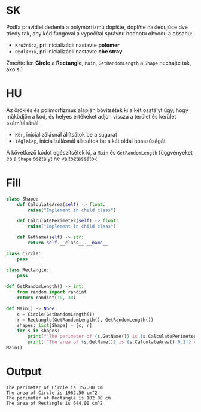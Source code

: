 # SK
Podľa pravidiel dedenia a polymorfizmu dopíšte, doplňte nasledujúce dve triedy tak, aby kód fungoval a vypočítal správnu hodnotu obvodu a obsahu:
  - `Kružnica`, pri inicializácií nastavte **polomer**
  - `Obdĺžnik`, pri inicializácií nastavte **obe stray**

Zmeňte len **Circle** a **Rectangle**, `Main`,  `GetRandomLength` a `Shape` nechajte tak, ako sú

# HU
Az öröklés és polimorfizmus alapján bővítsétek ki a két osztályt úgy, hogy működjön a kód, és helyes értékeket adjon vissza a terület és kerület számításánál:
  - `Kör`, inicializálásnál állítsátok be a sugarat
  - `Téglalap`, inicializálásnál állítsátok be a két oldal hosszúságát

A következő kódot egészítsétek ki, a `Main` és `GetRandomLength` függvényeket és a `Shape` osztályt ne változtassátok!
# Fill

```py
class Shape:
    def CalculateArea(self) -> float:
        raise("Implement in child class")

    def CalculatePerimeter(self) -> float:
        raise("Implement in child class")

    def GetName(self) -> str:
        return self.__class__.__name__

class Circle:
    pass

class Rectangle:
    pass
    
def GetRandomLength() -> int:
    from random import randint
    return randint(10, 30)

def Main() -> None:
    c = Circle(GetRandomLength())
    r = Rectangle(GetRandomLength(), GetRandomLength())
    shapes: list[Shape] = [c, r]
    for s in shapes:
        print(f"The perimeter of {s.GetName()} is {s.CalculatePerimeter():0.2f} cm")
        print(f"The area of {s.GetName()} is {s.CalculateArea():0.2f} cm^2")
Main()

```
# Output
```
The perimeter of Circle is 157.00 cm
The area of Circle is 1962.50 cm^2
The perimeter of Rectangle is 102.00 cm
The area of Rectangle is 644.00 cm^2
```